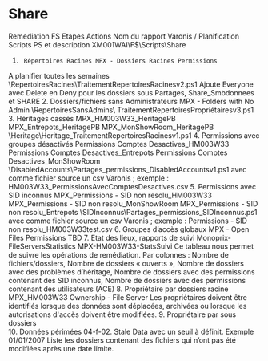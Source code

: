 # Share
Remediation FS
Etapes 	Actions	Nom du rapport Varonis / Planification	Scripts PS et description 
XM001WAI\F$\Scripts\Share
1.		Répertoires Racines	MPX - Dossiers Racines Permissions
A planifier toutes les semaines	\RepertoiresRacines\TraitementRepertoiresRacinesv2.ps1
Ajoute Everyone avec Delete en Deny pour les dossiers sous Partages, Share_Smbdonnees et SHARE
2.		Dossiers/fichiers sans Administrateurs	MPX - Folders with No Admin	\RepertoiresSansAdmins\ TraitementRepertoiresPropriétairesv3.ps1
3.		Héritages cassés	MPX_HM003W33_HeritagePB
MPX_Entrepots_HeritagePB
MPX_MonShowRoom_HeritagePB	\Heritage\Heritage_TraitementRepertoiresRacinesv1.ps1
4.		Permissions avec groupes désactivés	Permissions Comptes Desactives_HM003W33
Permissions Comptes Desactives_Entrepots
Permissions Comptes Desactives_MonShowRoom	\DisabledAccounts\Partages_permissions_DisabledAccountsv1.ps1 avec comme fichier source un csv Varonis ; exemple : HM003W33_PermissionsAvecComptesDesactives.csv
5.		Permissions avec SID inconnus	MPX_Permissions - SID non resolu_HM003W33
MPX_Permissions - SID non resolu_MonShowRoom
MPX_Permissions - SID non resolu_Entrepots	\SIDInconnus\Partages_permissions_SIDInconnus.ps1 avec comme fichier source un csv Varonis ; exemple : Permissions - SID non resolu_HM003W33test.csv
6.		Groupes d’accès globaux	MPX - Open Files Permissions	TBD
7.		Etat des lieux, rapports de suivi	Monoprix-FileServersStatistics
MPX-HM003W33-StatsSuivi	Ce tableau nous permet de suivre les opérations de remédiation. Par colonnes : Nombre de fichiers/dossiers, Nombre de dossiers « ouverts », Nombre de dossiers avec des problèmes d’héritage, Nombre de dossiers avec des permissions contenant des SID inconnus, Nombre de dossiers avec des permissions contenant des utilisateurs (ACE)
8.		Propriétaire par dossiers racine	MPX_HM003W33 Ownership - File Server	Les propriétaires doivent être identifiés lorsque des données sont déplacées, archivées ou lorsque les autorisations d'accès doivent être modifiées.
9.		Propriétaire par sous dossiers		
10.		Données périmées	04-f-02. Stale Data avec un seuil à définit. Exemple 01/01/2007	Liste les dossiers contenant des fichiers qui n’ont pas été modifiées après une date limite.
